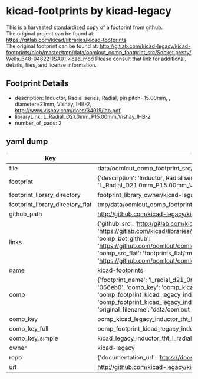 # kicad-footprints by kicad-legacy  
This is a harvested standardized copy of a footprint from github.  
The original project can be found at:  
https://gitlab.com/kicad/libraries/kicad-footprints  
The original footprint can be found at:
http://gitlab.com/kicad-legacy/kicad-footprints/blob/master/tmp/data/oomlout_oomp_footprint_src/Socket.pretty/Wells_648-0482211SA01.kicad_mod
Please consult that link for additional, details, files, and license information.  
## Footprint Details
* description: Inductor, Radial series, Radial, pin pitch=15.00mm, , diameter=21mm, Vishay, IHB-2, http://www.vishay.com/docs/34015/ihb.pdf  
* libraryLink: L_Radial_D21.0mm_P15.00mm_Vishay_IHB-2  
* number_of_pads: 2  
## yaml dump  
| Key | Value |  
| --- | --- |  
| file | data/oomlout_oomp_footprint_src/kicad-footprints/Inductor_THT.pretty/L_Radial_D21.0mm_P15.00mm_Vishay_IHB-2.kicad_mod |  
| footprint | {'description': 'Inductor, Radial series, Radial, pin pitch=15.00mm, , diameter=21mm, Vishay, IHB-2, http://www.vishay.com/docs/34015/ihb.pdf', 'libraryLink': 'L_Radial_D21.0mm_P15.00mm_Vishay_IHB-2', 'number_of_pads': 2} |  
| footprint_library_directory | footprint_library_owner/kicad-legacy_kicad-footprints |  
| footprint_library_directory_flat | tmp/data/oomlout_oomp_footprint_src/footprints_flat/kicad_legacy_inductor_tht_l_radial_d21_0mm_p15_00mm_vishay_ihb_2/working |  
| github_path | http://github.com/kicad-legacy/kicad-footprints/blob/master/tmp/data/oomlout_oomp_footprint_src/Inductor_THT.pretty/L_Radial_D21.0mm_P15.00mm_Vishay_IHB-2.kicad_mod |  
| links | {'github_src': 'http://gitlab.com/kicad-legacy/kicad-footprints/blob/master/tmp/data/oomlout_oomp_footprint_src/Socket.pretty/Wells_648-0482211SA01.kicad_mod', 'github_src_repo': 'https://gitlab.com/kicad/libraries/kicad-footprints', 'oomp_bot': 'tmp/data/oomlout_oomp_footprint_src/footprints/kicad_legacy_inductor_tht_l_radial_d21_0mm_p15_00mm_vishay_ihb_2/working', 'oomp_bot_github': 'https://github.com/oomlout/oomlout_oomp_footprint_bot/tree/main/tmp/data/oomlout_oomp_footprint_src/footprints/kicad_legacy_inductor_tht_l_radial_d21_0mm_p15_00mm_vishay_ihb_2/working', 'oomp_src_flat': 'footprints_flat/tmp/data/oomlout_oomp_footprint_src/footprints_flat/kicad_legacy_inductor_tht_l_radial_d21_0mm_p15_00mm_vishay_ihb_2/working', 'oomp_src_flat_github': 'https://github.com/oomlout/oomlout_oomp_footprint_src/tree/main/tmp/data/oomlout_oomp_footprint_src/footprints_flat/kicad_legacy_inductor_tht_l_radial_d21_0mm_p15_00mm_vishay_ihb_2/working'} |  
| name | kicad-footprints |  
| oomp | {'footprint_name': 'l_radial_d21_0mm_p15_00mm_vishay_ihb_2', 'library_name': 'inductor_tht', 'md5': '066eb07cc2a5fbb7b4b6fd22dca869fe', 'md5_10': '066eb07cc2', 'md5_5': '066eb', 'md5_6': '066eb0', 'oomp_key': 'oomp_kicad_legacy_inductor_tht_l_radial_d21_0mm_p15_00mm_vishay_ihb_2', 'oomp_key_extra': 'oomp_footprint_kicad_legacy_inductor_tht_l_radial_d21_0mm_p15_00mm_vishay_ihb_2', 'oomp_key_full': 'oomp_footprint_kicad_legacy_inductor_tht_l_radial_d21_0mm_p15_00mm_vishay_ihb_2_066eb0', 'oomp_key_simple': 'kicad_legacy_inductor_tht_l_radial_d21_0mm_p15_00mm_vishay_ihb_2', 'original_filename': 'data/oomlout_oomp_footprint_src/kicad-footprints/Inductor_THT.pretty/L_Radial_D21.0mm_P15.00mm_Vishay_IHB-2.kicad_mod', 'owner_name': 'kicad_legacy'} |  
| oomp_key | oomp_kicad_legacy_inductor_tht_l_radial_d21_0mm_p15_00mm_vishay_ihb_2 |  
| oomp_key_full | oomp_footprint_kicad_legacy_inductor_tht_l_radial_d21_0mm_p15_00mm_vishay_ihb_2 |  
| oomp_key_simple | kicad_legacy_inductor_tht_l_radial_d21_0mm_p15_00mm_vishay_ihb_2 |  
| owner | kicad-legacy |  
| repo | {'documentation_url': 'https://docs.github.com/rest/repos/repos#get-a-repository', 'message': 'Not Found'} |  
| url | http://github.com/kicad-legacy/kicad-footprints |  

